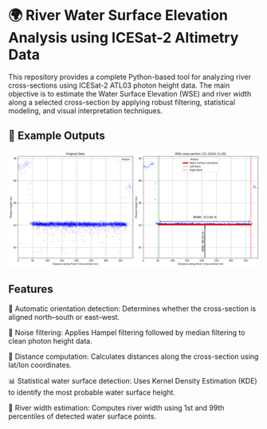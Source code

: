 # 🌍 River Water Surface Elevation Analysis using ICESat-2 Altimetry Data

This repository provides a complete Python-based tool for analyzing river cross-sections using ICESat-2 ATL03 photon height data. The main objective is to estimate the Water Surface Elevation (WSE) and river width along a selected cross-section by applying robust filtering, statistical modeling, and visual interpretation techniques.

## 📸 Example Outputs

![image alt](https://github.com/SaeidDaliriSusefi/RiverWSE-Estimation/blob/e3f9595084c16ef02e258e8cd3c0a8841ba64bf1/Images/River__.png)

## Features
📐 Automatic orientation detection: Determines whether the cross-section is aligned north–south or east–west.

🧹 Noise filtering: Applies Hampel filtering followed by median filtering to clean photon height data.

📏 Distance computation: Calculates distances along the cross-section using lat/lon coordinates.

📊 Statistical water surface detection: Uses Kernel Density Estimation (KDE) to identify the most probable water surface height.

📌 River width estimation: Computes river width using 1st and 99th percentiles of detected water surface points.

